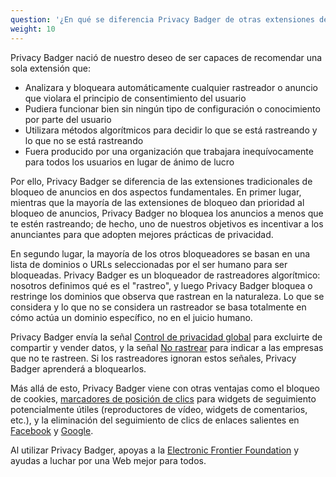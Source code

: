 ```yaml
---
question: '¿En qué se diferencia Privacy Badger de otras extensiones de bloqueo?'
weight: 10
---
```


Privacy Badger nació de nuestro deseo de ser capaces de recomendar una sola extensión que:

- Analizara y bloqueara automáticamente cualquier rastreador o anuncio que violara el principio de consentimiento del usuario
- Pudiera funcionar bien sin ningún tipo de configuración o conocimiento por parte del usuario
- Utilizara métodos algorítmicos para decidir lo que se está rastreando y lo que no se está rastreando
- Fuera producido por una organización que trabajara inequívocamente para todos los usuarios en lugar de ánimo de lucro

Por ello, Privacy Badger se diferencia de las extensiones tradicionales de bloqueo de anuncios en dos aspectos fundamentales. En primer lugar, mientras que la mayoría de las extensiones de bloqueo dan prioridad al bloqueo de anuncios, Privacy Badger no bloquea los anuncios a menos que te estén rastreando; de hecho, uno de nuestros objetivos es incentivar a los anunciantes para que adopten mejores prácticas de privacidad.

En segundo lugar, la mayoría de los otros bloqueadores se basan en una lista de dominios o URLs seleccionadas por el ser humano para ser bloqueadas. Privacy Badger es un bloqueador de rastreadores algorítmico: nosotros definimos qué es el "rastreo", y luego Privacy Badger bloquea o restringe los dominios que observa que rastrean en la naturaleza. Lo que se considera y lo que no se considera un rastreador se basa totalmente en cómo actúa un dominio específico, no en el juicio humano.

Privacy Badger envía la señal [Control de privacidad global](https://globalprivacycontrol.org/) para excluirte de compartir y vender datos, y la señal [No rastrear](https://www.eff.org/issues/do-not-track) para indicar a las empresas que no te rastreen. Si los rastreadores ignoran estos señales, Privacy Badger aprenderá a bloquearlos.

Más allá de esto, Privacy Badger viene con otras ventajas como el bloqueo de cookies, [marcadores de posición de clics](#How-does-Privacy-Badger-handle-social-media-widgets) para widgets de seguimiento potencialmente útiles (reproductores de vídeo, widgets de comentarios, etc.), y la eliminación del seguimiento de clics de enlaces salientes en [Facebook](https://www.eff.org/deeplinks/2018/05/privacy-badger-rolls-out-new-ways-fight-facebook-tracking) y [Google](https://www.eff.org/deeplinks/2018/10/privacy-badger-now-fights-more-sneaky-google-tracking).

Al utilizar Privacy Badger, apoyas a la [Electronic Frontier Foundation](https://www.eff.org/) y ayudas a luchar por una Web mejor para todos.
